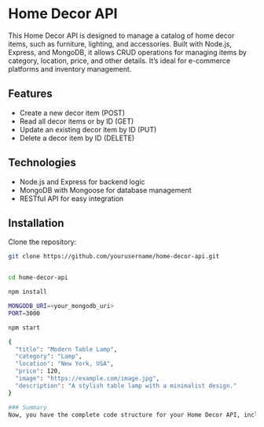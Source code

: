# Home Decor API

This Home Decor API is designed to manage a catalog of home decor items, such as furniture, lighting, and accessories. Built with Node.js, Express, and MongoDB, it allows CRUD operations for managing items by category, location, price, and other details. It’s ideal for e-commerce platforms and inventory management.

## Features
- Create a new decor item (POST)
- Read all decor items or by ID (GET)
- Update an existing decor item by ID (PUT)
- Delete a decor item by ID (DELETE)

## Technologies
- Node.js and Express for backend logic
- MongoDB with Mongoose for database management
- RESTful API for easy integration

## Installation

Clone the repository:

```bash
git clone https://github.com/yourusername/home-decor-api.git


cd home-decor-api

npm install

MONGODB_URI=<your_mongodb_uri>
PORT=3000

npm start

{
  "title": "Modern Table Lamp",
  "category": "Lamp",
  "location": "New York, USA",
  "price": 120,
  "image": "https://example.com/image.jpg",
  "description": "A stylish table lamp with a minimalist design."
}

### Summary
Now, you have the complete code structure for your Home Decor API, including the server setup, model, routes, and README documentation. Make sure to replace placeholders like `<your_mongodb_uri>` and `yourusername` with your actual MongoDB URI and GitHub username. Let me know if you need any further assistance!
